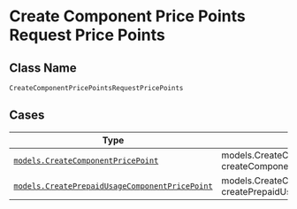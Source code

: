 
# Create Component Price Points Request Price Points

## Class Name

`CreateComponentPricePointsRequestPricePoints`

## Cases

| Type | Factory Method |
|  --- | --- |
| [`models.CreateComponentPricePoint`](../../../doc/models/create-component-price-point.md) | models.CreateComponentPricePointsRequestPricePointsContainer.FromCreateComponentPricePoint(models.CreateComponentPricePoint createComponentPricePoint) |
| [`models.CreatePrepaidUsageComponentPricePoint`](../../../doc/models/create-prepaid-usage-component-price-point.md) | models.CreateComponentPricePointsRequestPricePointsContainer.FromCreatePrepaidUsageComponentPricePoint(models.CreatePrepaidUsageComponentPricePoint createPrepaidUsageComponentPricePoint) |

